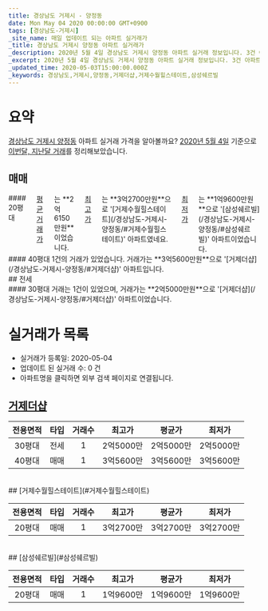 ```yaml
---
title: 경상남도 거제시 - 양정동
date: Mon May 04 2020 00:00:00 GMT+0900
tags: [경상남도-거제시]
_site_name: 매일 업데이트 되는 아파트 실거래가
_title: 경상남도 거제시 양정동 아파트 실거래가
_description: 2020년 5월 4일 경상남도 거제시 양정동 아파트 실거래 정보입니다. 3건 아파트 정보가 있습니다.
_excerpt: 2020년 5월 4일 경상남도 거제시 양정동 아파트 실거래 정보입니다. 3건 아파트 정보가 있습니다.
_updated_time: 2020-05-03T15:00:00.000Z
_keywords: 경상남도,거제시,양정동,거제더샵,거제수월힐스테이트,삼성쉐르빌
---
```





# 요약
<ins>경상남도 거제시 양정동</ins> 아파트 실거래 가격을 알아볼까요? <ins>2020년 5월 4일</ins> 기준으로 <ins>이번달, 지난달 거래</ins>를 정리해보았습니다.

## 매매
<div class="container">
<div class="six columns" markdown="1">
#### 20평대
<ins>평균 거래가</ins>는 **2억6150만원**이었습니다. <ins>최고가</ins>는 **3억2700만원**으로 '[거제수월힐스테이트](/경상남도-거제시-양정동/#거제수월힐스테이트)' 아파트였네요. <ins>최저가</ins>는 **1억9600만원**으로 '[삼성쉐르빌](/경상남도-거제시-양정동/#삼성쉐르빌)' 아파트이었습니다.
</div>
<div class="six columns" markdown="1">
#### 40평대
1건의 거래가 있었습니다. 거래가는 **3억5600만원**으로 '[거제더샵](/경상남도-거제시-양정동/#거제더샵)' 아파트입니다.
</div>
</div>
## 전세
<div class="container">
<div class="twelve columns" markdown="1">
#### 30평대
거래는 1건이 있었으며, 거래가는 **2억5000만원**으로 '[거제더샵](/경상남도-거제시-양정동/#거제더샵)' 아파트이었습니다.
</div>
</div>



# 실거래가 목록
- 실거래가 등록일: 2020-05-04
- 업데이트 된 실거래 수: 0 건
- 아파트명을 클릭하면 외부 검색 페이지로 연결됩니다.

## [거제더샵](#거제더샵)

|전용면적|타입|거래수|최고가|평균가|최저가|
|:---:|:---:|:---:|:---:|:---:|:---:|
|30평대|<span class="deal-type-2">전세</span>|1|2억5000만|2억5000만|2억5000만|
|40평대|<span class="deal-type-1">매매</span>|1|3억5600만|3억5600만|3억5600만|

<br/>
## [거제수월힐스테이트](#거제수월힐스테이트)

|전용면적|타입|거래수|최고가|평균가|최저가|
|:---:|:---:|:---:|:---:|:---:|:---:|
|20평대|<span class="deal-type-1">매매</span>|1|3억2700만|3억2700만|3억2700만|

<br/>
## [삼성쉐르빌](#삼성쉐르빌)

|전용면적|타입|거래수|최고가|평균가|최저가|
|:---:|:---:|:---:|:---:|:---:|:---:|
|20평대|<span class="deal-type-1">매매</span>|1|1억9600만|1억9600만|1억9600만|

<br/>



